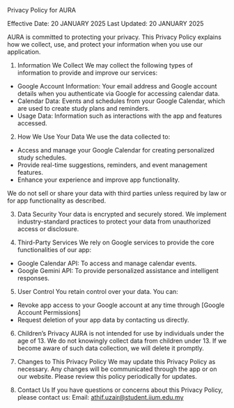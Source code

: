 Privacy Policy for AURA

Effective Date: 20 JANUARY 2025
Last Updated: 20 JANUARY 2025

AURA is committed to protecting your privacy. This Privacy Policy explains how we collect, use, and protect your information when you use our application.

 1. Information We Collect
We may collect the following types of information to provide and improve our services:
- Google Account Information: Your email address and Google account details when you authenticate via Google for accessing calendar data.
- Calendar Data: Events and schedules from your Google Calendar, which are used to create study plans and reminders.
- Usage Data: Information such as interactions with the app and features accessed.

 2. How We Use Your Data
We use the data collected to:
- Access and manage your Google Calendar for creating personalized study schedules.
- Provide real-time suggestions, reminders, and event management features.
- Enhance your experience and improve app functionality.

We do not sell or share your data with third parties unless required by law or for app functionality as described.

 3. Data Security
Your data is encrypted and securely stored. We implement industry-standard practices to protect your data from unauthorized access or disclosure. 

 4. Third-Party Services
We rely on Google services to provide the core functionalities of our app:
- Google Calendar API: To access and manage calendar events.  
- Google Gemini API: To provide personalized assistance and intelligent responses.

 5. User Control
You retain control over your data. You can:
- Revoke app access to your Google account at any time through [Google Account Permissions]
- Request deletion of your app data by contacting us directly.

 6. Children’s Privacy
AURA is not intended for use by individuals under the age of 13. We do not knowingly collect data from children under 13. If we become aware of such data collection, we will delete it promptly.

 7. Changes to This Privacy Policy
We may update this Privacy Policy as necessary. Any changes will be communicated through the app or on our website. Please review this policy periodically for updates.

8. Contact Us
If you have questions or concerns about this Privacy Policy, please contact us:
Email: athif.uzair@student.iium.edu.my